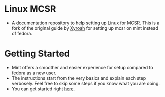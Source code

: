 # Linux MCSR
- A documentation repository to help setting up Linux for MCSR. This is a fork of the original guide by [Xyroah](https://github.com/xyroah) for setting up mcsr on mint instead of fedora. 

# Getting Started
- Mint offers a smoother and easier experience for setup compared to fedora as a new user.
- The instructions start from the very basics and explain each step verbosely. Feel free to skip some steps if you know what you are doing.
- You can get started right [here](https://xyroah.io/linux-mcsr).

